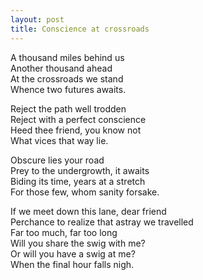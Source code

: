 ```yaml
---
layout: post
title: Conscience at crossroads
---
```


A thousand miles behind us  
Another thousand ahead  
At the crossroads we stand  
Whence two futures awaits.

Reject the path well trodden  
Reject with a perfect conscience  
Heed thee friend, you know not  
What vices that way lie.

Obscure lies your road  
Prey to the undergrowth, it awaits  
Biding its time, years at a stretch  
For those few, whom sanity forsake.

If we meet down this lane, dear friend  
Perchance to realize that astray we travelled  
Far too much, far too long  
Will you share the swig with me?  
Or will you have a swig at me?  
When the final hour falls nigh.
